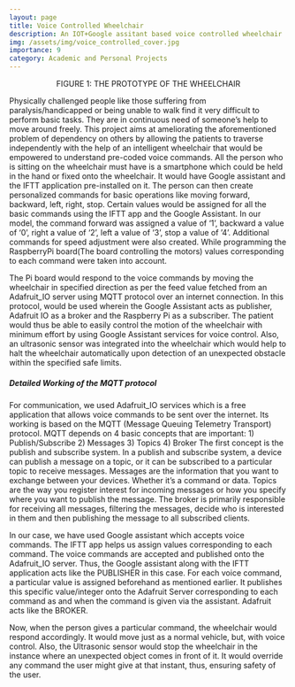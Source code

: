 ```yaml
---
layout: page
title: Voice Controlled Wheelchair
description: An IOT+Google assitant based voice controlled wheelchair
img: /assets/img/voice_controlled_cover.jpg
importance: 9
category: Academic and Personal Projects
---
```


<div class="row justify-content-sm-center" >
    <div class="col-sm mt-3 mt-md-0">
        <center>
            <img class="img-fluid rounded z-depth-1" src="{{ '/assets/img/voice_controlled_cover.jpg' | relative_url }}" alt="" title="example image"/>
            <div class="caption">
                FIGURE 1: THE PROTOTYPE OF THE WHEELCHAIR
            </div>
        </center>
    </div>
</div> 

Physically challenged people like those suffering from paralysis/handicapped or being unable to walk find it very difficult to perform basic tasks. They are in continuous need of someone’s help to move around freely. This project aims at ameliorating the aforementioned problem of dependency on others by allowing the patients to traverse independently with the help of an intelligent wheelchair that would be empowered to understand pre-coded voice commands.  All the person who is sitting on the wheelchair must have is a smartphone which could be held in the hand or fixed onto the wheelchair. It would have Google assistant and the IFTT application pre-installed on it. The person can then create personalized commands for basic operations like moving forward, backward, left, right, stop. Certain values would be assigned for all the basic commands using the IFTT app and the Google Assistant. In our model, the command forward was assigned a value of ‘1’, backward a value of ‘0’, right a value of ‘2’, left a value of ‘3’, stop a value of ’4’. Additional commands for speed adjustment were also created. While programming the RaspberryPi board(The board controlling the motors) values corresponding to each command were taken into account.

The Pi board would respond to the voice commands by moving the wheelchair in specified direction as per the feed value fetched from an Adafruit_IO server using MQTT protocol over an internet connection. In this protocol, would be used wherein the Google Assistant acts as publisher, Adafruit IO as a broker and the Raspberry Pi as a subscriber. The patient would thus be able to easily control the motion of the wheelchair with minimum effort by using Google Assistant services for voice control. Also, an ultrasonic sensor was integrated into the wheelchair which would help to halt the wheelchair automatically upon detection of an unexpected obstacle within the specified safe limits.

<h5><b>Detailed Working of the MQTT protocol</b></h5>
For communication, we used Adafruit_IO services which is a free application that allows voice commands to be sent over the internet. Its working is based on the MQTT (Message Queuing Telemetry Transport) protocol.  MQTT depends on 4 basic concepts that are important:
1) Publish/Subscribe
2) Messages
3) Topics
4) Broker
The first concept is the publish and subscribe system. In a publish and subscribe system, a device can publish a message on a topic, or it can be subscribed to a particular topic to receive messages. Messages are the information that you want to exchange between your devices. Whether it’s a command or data.  Topics are the way you register interest for incoming messages or how you specify where you want to publish the message. The broker is primarily responsible for receiving all messages, filtering the messages, decide who is interested in them and then publishing the message to all subscribed clients.

In our case, we have used Google assistant which accepts voice commands. The IFTT app helps us assign values corresponding to each command. The voice commands are accepted and published onto the Adafruit_IO server. Thus, the Google assistant along with the IFTT application acts like the PUBLISHER in this case. For each voice command, a particular value is assigned beforehand as mentioned earlier. It publishes this specific value/integer onto the Adafruit Server corresponding to each command as and when the command is given via the assistant. Adafruit acts like the BROKER. 

Now, when the person gives a particular command, the wheelchair would respond accordingly. It would move just as a normal vehicle, but, with voice control. Also, the Ultrasonic sensor would stop the wheelchair in the instance where an unexpected object comes in front of it. It would override any command the user might give at that instant, thus, ensuring safety of the user.

